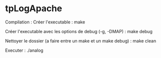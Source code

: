 # tpLogApache

Compilation :
Créer l'executable :
make

Créer l'executable avec les options de debug (-g, -DMAP) :
make debug

Nettoyer le dossier (a faire entre un make et un make debug) :
make clean

Executer :
./analog
